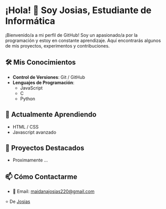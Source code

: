 # ¡Hola! 👋 Soy Josias, Estudiante de Informática

¡Bienvenido/a a mi perfil de GitHub! Soy un apasionado/a por la programación y estoy en constante aprendizaje. Aquí encontrarás algunos de mis proyectos, experimentos y contribuciones.

## 🛠️ Mis Conocimientos

- **Control de Versiones**: Git / GitHub
- **Lenguajes de Programación**:
  - JavaScript
  - C
  - Python

## 🌱 Actualmente Aprendiendo

- HTML / CSS
- Javascript avanzado

## 📂 Proyectos Destacados

- Proximamente ...

## 📫 Cómo Contactarme

- 📧 Email: [maidanajosias220@gmail.com](mailto:maidanajosias220@gmail.com)

⭐️ De [Josias](https://github.com/Josiaszx)
